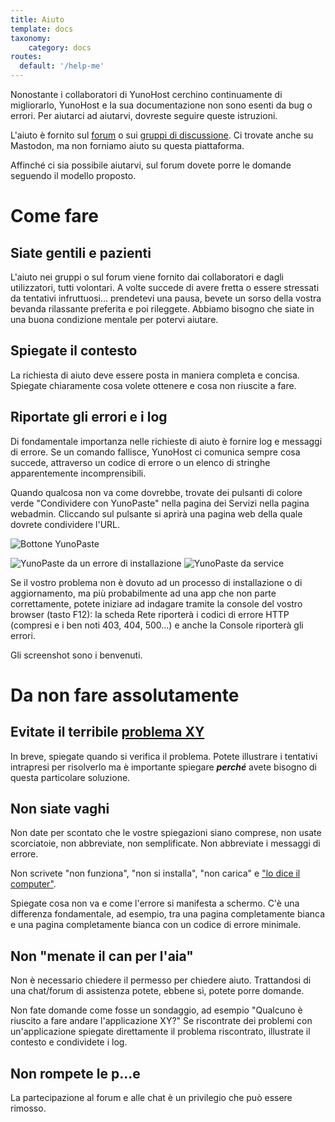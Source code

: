 ```yaml
---
title: Aiuto
template: docs
taxonomy:
    category: docs
routes:
  default: '/help-me'
---
```


Nonostante i collaboratori di YunoHost cerchino continuamente di migliorarlo, YunoHost e la sua documentazione non sono esenti da bug o errori. Per aiutarci ad aiutarvi, dovreste seguire queste istruzioni.

L'aiuto è fornito sul [forum](https://forum.yunohost.org?target=_blank) o sui [gruppi di discussione](/chat_rooms?target=_blank).
Ci trovate anche su Mastodon, ma non forniamo aiuto su questa piattaforma.

Affinché ci sia possibile aiutarvi, sul forum dovete porre le domande seguendo il modello proposto.

# Come fare

## Siate gentili e pazienti

L'aiuto nei gruppi o sul forum viene fornito dai collaboratori e dagli utilizzatori, tutti volontari. A volte succede di avere fretta o essere stressati da tentativi infruttuosi... prendetevi una pausa, bevete un sorso della vostra bevanda rilassante preferita e poi rileggete. Abbiamo bisogno che siate in una buona condizione mentale per potervi aiutare.

## Spiegate il contesto

La richiesta di aiuto deve essere posta in maniera completa e concisa. Spiegate chiaramente cosa volete ottenere e cosa non riuscite a fare.

## Riportate gli errori e i log

Di fondamentale importanza nelle richieste di aiuto è fornire log e messaggi di errore. Se un comando fallisce, YunoHost ci comunica sempre cosa succede, attraverso un codice di errore o un elenco di stringhe apparentemente incomprensibili.

Quando qualcosa non va come dovrebbe, trovate dei pulsanti di colore verde "Condividere con YunoPaste" nella pagina dei Servizi nella pagina webadmin. Cliccando sul pulsante si aprirà una pagina web della quale dovrete condividere l'URL.

![Bottone YunoPaste](image://yunopaste.png)

![YunoPaste da un errore di installazione](image://yunopaste_install.mp4?loop=1&controls=0&autoplay=1&muted)
![YunoPaste da service](image://yunopaste_service.mp4?loop=1&controls=0&autoplay=1&muted)

Se  il vostro problema non è dovuto ad un processo di installazione o di aggiornamento, ma più probabilmente ad una app che non parte correttamente, potete iniziare ad indagare tramite la console del vostro browser (tasto F12): la scheda Rete riporterà i codici di errore HTTP (compresi e i ben noti 403, 404, 500...) e anche la Console riporterà gli errori.

Gli screenshot sono i benvenuti.

# Da non fare assolutamente

## Evitate il terribile [problema XY](https://xyproblem.info/)

In breve, spiegate quando si verifica il problema. Potete illustrare i tentativi intrapresi per risolverlo ma è importante spiegare ***perché*** avete bisogno di questa particolare soluzione.
  
## Non siate vaghi

Non date per scontato che le vostre spiegazioni siano comprese, non usate scorciatoie, non abbreviate, non semplificate. Non abbreviate i messaggi di errore.

Non scrivete "non funziona", "non si installa", "non carica" e ["lo dice il computer"](https://en.wikipedia.org/wiki/Computer_says_no).

Spiegate cosa non va e come l'errore si manifesta a schermo. C'è una differenza fondamentale, ad esempio, tra una pagina completamente bianca e una pagina completamente bianca con un codice di errore minimale.

## Non "menate il can per l'aia"

Non è necessario chiedere il permesso per chiedere aiuto. Trattandosi di una chat/forum di assistenza potete, ebbene sì, potete porre domande.

Non fate domande come fosse un sondaggio, ad esempio "Qualcuno è riuscito a fare andare l'applicazione XY?" Se riscontrate dei problemi con un'applicazione spiegate direttamente il problema riscontrato, illustrate il contesto e condividete i log.

## Non rompete le p...e

La partecipazione al forum e alle chat è un privilegio che può essere rimosso.
